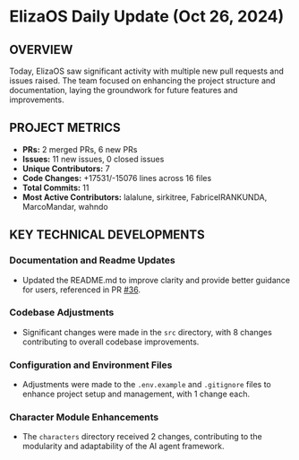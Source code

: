 # ElizaOS Daily Update (Oct 26, 2024)

## OVERVIEW 
Today, ElizaOS saw significant activity with multiple new pull requests and issues raised. The team focused on enhancing the project structure and documentation, laying the groundwork for future features and improvements.

## PROJECT METRICS
- **PRs:** 2 merged PRs, 6 new PRs
- **Issues:** 11 new issues, 0 closed issues
- **Unique Contributors:** 7
- **Code Changes:** +17531/-15076 lines across 16 files
- **Total Commits:** 11
- **Most Active Contributors:** lalalune, sirkitree, FabriceIRANKUNDA, MarcoMandar, wahndo

## KEY TECHNICAL DEVELOPMENTS

### Documentation and Readme Updates
- Updated the README.md to improve clarity and provide better guidance for users, referenced in PR [#36](https://github.com/elizaos/eliza/pull/36).

### Codebase Adjustments
- Significant changes were made in the `src` directory, with 8 changes contributing to overall codebase improvements.

### Configuration and Environment Files
- Adjustments were made to the `.env.example` and `.gitignore` files to enhance project setup and management, with 1 change each.

### Character Module Enhancements
- The `characters` directory received 2 changes, contributing to the modularity and adaptability of the AI agent framework.